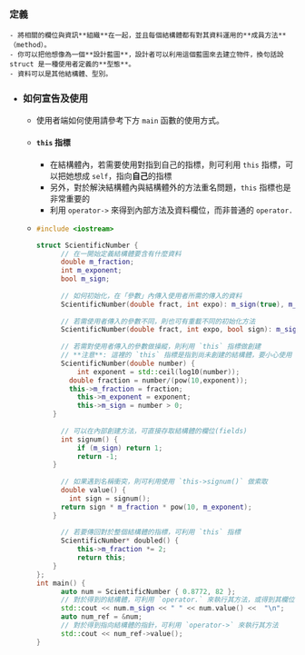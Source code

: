 ### 定義
	- 將相關的欄位與資訊**組織**在一起，並且每個結構體都有對其資料運用的**成員方法**（method）。
	- 你可以把他想像為一個**設計藍圖**，設計者可以利用這個藍圖來去建立物件，換句話說 struct 是一種使用者定義的**型態**。
	- 資料可以是其他結構體、型別。
- ### 如何宣告及使用
	- 使用者端如何使用請參考下方 `main` 函數的使用方式。
	- #### `this`  指標
		- 在結構體內，若需要使用對指到自己的指標，則可利用 `this` 指標，可以把她想成 `self`，指向**自己**的指標
		- 另外，對於解決結構體內與結構體外的方法重名問題，`this` 指標也是非常重要的
		- 利用 `operator->` 來得到內部方法及資料欄位，而非普通的 `operator.`
	- ```cpp
	  #include <iostream>
	  
	  struct ScientificNumber {
	    	// 在一開始定義結構體要含有什麼資料
	    	double m_fraction;
	    	int m_exponent;
	    	bool m_sign;
	    
	    	// 如何初始化，在「參數」內傳入使用者所需的傳入的資料
	    	ScientificNumber(double fract, int expo): m_sign(true), m_exponent(expo), m_fraction(fract) {}
	    
	    	// 若需使用者傳入的參數不同，則也可有重載不同的初始化方法
	    	ScientificNumber(double fract, int expo, bool sign): m_sign(sign), m_exponent(expo), m_fraction(fract) {}
	    
	    	// 若需對使用者傳入的參數做操縱，則利用 `this` 指標做創建
	    	// **注意**: 這裡的 `this` 指標是指到尚未創建的結構體，要小心使用
	    	ScientificNumber(double number) {
	        	int exponent = std::ceil(log10(number));
	          double fraction = number/(pow(10,exponent));
	          this->m_fraction = fraction;
	        	this->m_exponent = exponent;
	        	this->m_sign = number > 0;
	      }
	    
	    	// 可以在內部創建方法，可直接存取結構體的欄位(fields)
	    	int signum() {
	        	if (m_sign) return 1;
	        	return -1;
	      }
	    
	    	// 如果遇到名稱衝突，則可利用使用 `this->signum()` 做索取
	    	double value() {
	          int sign = signum();
	       	return sign * m_fraction * pow(10, m_exponent);
	      }
	    
	    	// 若要傳回對於整個結構體的指標，可利用 `this` 指標
	    	ScientificNumber* doubled() {
	    		this->m_fraction *= 2;
	        	return this;
	      }
	  };
	  int main() {
	    	auto num = ScientificNumber { 0.8772, 82 };
	    	// 對於得到的結構體，可利用 `operator.` 來執行其方法，或得到其欄位
	    	std::cout << num.m_sign << " " << num.value() <<  "\n";
	     	auto num_ref = &num;
	    	// 對於得到指向結構體的指針，可利用 `operator->` 來執行其方法
	    	std::cout << num_ref->value();
	  }
	  ```